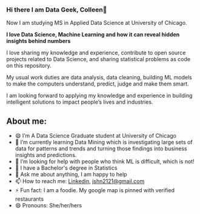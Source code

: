 ### Hi there I am Data Geek, Colleen👋


Now I am studying MS in Applied Data Science at University of Chicago.

**I love Data Science, Machine Learning and how it can reveal hidden insights behind numbers**

I love sharing my knowledge and experience, contribute to open source projects related to Data Science, and sharing statistical problems as code on this repository.

My usual work duties are data analysis, data cleaning, building ML models to make the computers understand, predict, judge and make them smart.

I am looking forward to applying my knowledge and experience in building intelligent solutions to impact people’s lives and industries.



## About me:

- 😄 I’m A Data Science Graduate student at University of Chicago
- 🌱 I’m currently learning Data Mining which is investigating large sets of data for patterns and trends and turning those findings into business insights and predictions.
- 👯 I’m looking for help with people who think ML is difficult, which is not!
- 💼 I have a Bachelor's degree in Statistics
- 💬 Ask me about anything, I am happy to help
- 📫 How to reach me: [Linkedin](https://www.linkedin.com/in/colleenjung/), jshn2121@gmail.com
- ⚡ Fun fact: I am a foodie. My google map is pinned with verified restaurants
- 😄 Pronouns: She/her/hers
